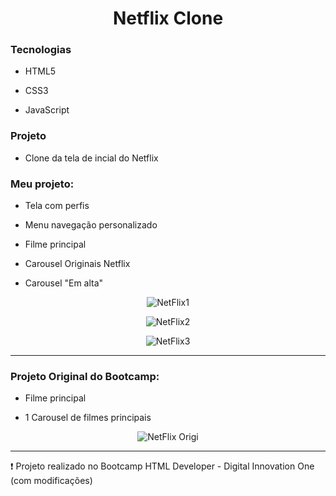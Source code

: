 # <div align="center"> Netflix Clone </div>

### Tecnologias

- HTML5

- CSS3

- JavaScript


### Projeto

- Clone da tela de incial do Netflix
 
  
 ### Meu projeto:
 
 - Tela com perfis
 
 - Menu navegação personalizado
 
 - Filme principal
 
 - Carousel Originais Netflix
 
 - Carousel "Em alta"
 
 
<div align="center">

![NetFlix1](https://user-images.githubusercontent.com/69488783/109201033-14001100-7780-11eb-8616-7730e30427a9.png)

</div>

<div align="center">

![NetFlix2](https://user-images.githubusercontent.com/69488783/109201302-73f6b780-7780-11eb-82d9-493da7bd91e1.png)

</div>

<div align="center">

![NetFlix3](https://user-images.githubusercontent.com/69488783/109201398-8ec92c00-7780-11eb-9717-cb18d904c2b1.png)

</div>
 
 <hr>
 
 ### Projeto Original do Bootcamp:
 
 - Filme principal
 
 - 1 Carousel de filmes principais 
 
 <div align="center">
 
 ![NetFlix Origi](https://user-images.githubusercontent.com/69488783/109200830-d00d0c00-777f-11eb-9d04-041ff8b7a8c2.png)
 
 </div>
 
 
 <hr>
 
 :heavy_exclamation_mark: Projeto realizado no Bootcamp HTML Developer - Digital Innovation One (com modificações)
 
